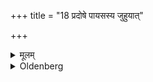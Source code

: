 +++
title = "18 प्रदोषे पायसस्य जुहुयात्"

+++

<details><summary>मूलम्</summary>

प्रदोषे पायसस्य जुहुयात् प्रथमेति १८
</details>

<details><summary>Oldenberg</summary>

18. In the evening let him make an oblation of milk-rice with (the verse), 'As the first' (MB. II, 2, 1).
</details>
